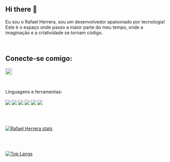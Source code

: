 ## Hi there 👋

Eu sou o Rafael Herrera, sou um desenvolvedor apaixonado por tecnologia!
Este é o espaço onde passo a maior parte do meu tempo, onde a imaginação e a criatividade se tornam código.

<br>

## Conecte-se comigo:

<p>
<a href="https://www.instagram.com/rafaelwittee" target="_blank">
<img align="left" alt="ícone do instagram uma câmera dentro de um quadrado" width="22px" src="https://camo.githubusercontent.com/cd6de81833b9d2f409fda7041274601ec15a3de2004ae99a4a8c021d552bc823/68747470733a2f2f63646e2e6a7364656c6976722e6e65742f6e706d2f73696d706c652d69636f6e734076332f69636f6e732f696e7374616772616d2e737667" data-canonical-src="https://cdn.jsdelivr.net/npm/simple-icons@v3/icons/instagram.svg" />
</a>
<br>
<br>

<p align="left">
<br>
Linguagens e ferramentas:
<br><br>
<img src="https://img.shields.io/badge/html5-%23E34F26.svg?style=for-the-badge&logo=html5&logoColor=white"> <img src="https://img.shields.io/badge/css3-%231572B6.svg?style=for-the-badge&logo=css3&logoColor=white"> <img src="https://img.shields.io/badge/javascript-%23323330.svg?style=for-the-badge&logo=javascript&logoColor=%23F7DF1E"> <img src="https://img.shields.io/badge/react-%2320232a.svg?style=for-the-badge&logo=react&logoColor=%2361DAFB"> <img src="https://img.shields.io/badge/node.js-6DA55F?style=for-the-badge&logo=node.js&logoColor=white"> <img src="https://img.shields.io/badge/typescript-%23007ACC.svg?style=for-the-badge&logo=typescript&logoColor=white">
</p>
<br><br>

[![Rafael Herrera stats](https://github-readme-stats.vercel.app/api?username=rafaelwherrera)](https://github.com/anuraghazra/github-readme-stats)

<br><br>

[![Top Langs](https://github-readme-stats.vercel.app/api/top-langs/?username=rafaelwherrera)](https://github.com/anuraghazra/github-readme-stats)
